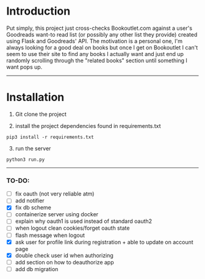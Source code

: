 # Introduction
Put simply, this project just cross-checks Bookoutlet.com against a user's Goodreads want-to read list (or possibly any other list they provide) created using Flask and Goodreads' API.
The motivation is a personal one, I'm always looking for a good deal on books but once I get on Bookoutlet I can't seem to use their site to find any books I actually want and just end up randomly scrolling through the "related books" section until something I want pops up.

---

# Installation
1. Git clone the project

2. install the project dependencies found in requirements.txt  

```
pip3 install -r requirements.txt
```
3. run the server

```
python3 run.py
```

---

### TO-DO:
- [ ] fix oauth (not very reliable atm)
- [ ] add notifier
- [x] fix db scheme
- [ ] containerize server using docker
- [ ] explain why oauth1 is used instead of standard oauth2
- [ ] when logout clean cookies/forget oauth state 
- [ ] flash message when logout 
- [x] ask user for profile link during registration + able to update on account page  
- [x] double check user id when authorizing 
- [ ] add section on how to deauthorize app 
- [ ] add db migration 
